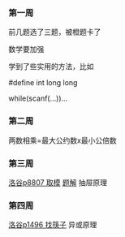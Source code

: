 ### 第一周
前几题选了三题，被橙题卡了


数学要加强

学到了些实用的方法，比如

#define int long long

while(scanf(...))...


### 第二周
两数相乘=最大公约数x最小公倍数

### 第三周
[洛谷p8807 取模](https://www.luogu.com.cn/problem/P8807)
  [题解](https://www.luogu.com.cn/article/l692ya4j)
抽屉原理

### 第四周
[洛谷p1496 找筷子](https://www.luogu.com.cn/problem/P1469) 异或原理

